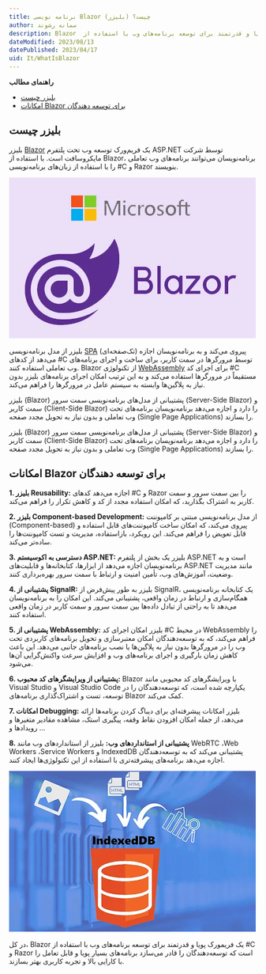 ```yaml
---
title: برنامه نویسی Blazor (بلیزر) چیست؟
author: سمانه رشوند
description: Blazor  یک فریم‌ورک پویا و قدرتمند برای توسعه برنامه‌های وب با استفاده از C# و Razor است که توسعه‌دهندگان را قادر می‌سازد برنامه‌های بسیار پویا و قابل تعامل را با کارایی بالا و تجربه کاربری بهتر بسازند.
dateModified: 2023/08/13
datePublished: 2023/04/17   
uid: It/WhatIsBlazor
---
```


**راهنمای مطالب**

- [بلیزر چیست](#بلیزر-چیست)
- [امکانات Blazor برای توسعه دهندگان](#امکانات-blazor-برای-توسعه-دهندگان)

## بلیزر چیست

بلیزر <a href="https://dotnet.microsoft.com/en-us/apps/aspnet/web-apps/blazor" target="_blank">Blazor</a>
یک فریم‌ورک توسعه وب تحت پلتفرم ASP.NET توسط شرکت مایکروسافت است. با استفاده از Blazor، برنامه‌نویسان می‌توانند برنامه‌های وب تعاملی را با استفاده از زبان‌های برنامه‌نویسی #C و Razor بنویسند.

!["Blazor"](./Images/Blazor.webp)

بلیزر از مدل برنامه‌نویسی <a href="https://en.wikipedia.org/wiki/Single-page_application" target="_blank">SPA</a>
 (تک‌صفحه‌ای) پیروی می‌کند و به برنامه‌نویسان اجازه می‌دهد از کدهای #C توسط مرورگرها در سمت کاربر، برای ساخت و اجرای برنامه‌های وب تعاملی استفاده کنند. Blazor از تکنولوژی <a href="https://webassembly.org/" 
 target="_blank">WebAssembly</a> برای اجرای کد #C مستقیماً در مرورگرها استفاده می‌کند و به این ترتیب امکان اجرای برنامه‌های بلیزر بدون نیاز به پلاگین‌ها وابسته به سیستم عامل در مرورگرها را فراهم می‌کند.

بلیزر (Blazor) پشتیبانی از مدل‌های برنامه‌نویسی سمت سرور (Server-Side Blazor) و سمت کاربر (Client-Side Blazor) را دارد و اجازه می‌دهد برنامه‌نویسان برنامه‌های تحت وب تعاملی و بدون نیاز به تحویل مجدد صفحه (Single Page Applications) را بسازند.

بلیزر (Blazor) پشتیبانی از مدل‌های برنامه‌نویسی سمت سرور (Server-Side Blazor) و سمت کاربر (Client-Side Blazor) را دارد و اجازه می‌دهد برنامه‌نویسان برنامه‌های تحت وب تعاملی و بدون نیاز به تحویل مجدد صفحه (Single Page Applications) را بسازند.

## امکانات Blazor برای توسعه دهندگان

**1. بلیزر Reusability:** اجازه می‌دهد کدهای #C و Razor را بین سمت سرور و سمت کاربر به اشتراک بگذارید، که امکان استفاده مجدد از کد و کاهش تکرار را فراهم می‌کند.

**2. بلیزر Component-based Development:**  از مدل برنامه‌نویسی مبتنی بر کامپوننت (Component-based) پیروی می‌کند، که امکان ساخت کامپوننت‌های قابل استفاده و قابل تعویض را فراهم می‌کند. این رویکرد، بازاستفاده، مدیریت و تست کامپوننت‌ها را ساده‌تر می‌کند.

**3. دسترسی به اکوسیستم ASP.NET:** بلیزر یک بخش از پلتفرم ASP.NET است و به برنامه‌نویسان اجازه می‌دهد از ابزارها، کتابخانه‌ها و قابلیت‌های ASP.NET مانند مدیریت وضعیت، آموزش‌های وب، تأمین امنیت و ارتباط با سمت سرور بهره‌برداری کنند.

**4. پشتیبانی از SignalR:** بلیزر به طور پیش‌فرض از SignalR، یک کتابخانه برنامه‌نویسی همگام‌سازی و ارتباط در زمان واقعی، پشتیبانی می‌کند. این امکان را به برنامه‌نویسان می‌دهد تا به راحتی از تبادل داده‌ها بین سمت سرور و سمت کاربر در زمان واقعی استفاده کنند.

**5. پشتیبانی از WebAssembly:** بلیزر امکان اجرای کد #C در محیط WebAssembly را فراهم می‌کند، که به توسعه‌دهندگان امکان معتبرسازی و تحویل برنامه‌های کاربردی تحت وب را در مرورگرها بدون نیاز به پلاگین‌ها یا نصب برنامه‌های جانبی می‌دهد. این باعث کاهش زمان بارگیری و اجرای برنامه‌های وب و افزایش سرعت واکنش‌گرایی آن‌ها می‌شود.

**6. پشتیبانی از ویرایشگر‌های کد محبوب:** Blazor  با ویرایشگر‌های کد محبوبی مانند Visual Studio و Visual Studio Code  یکپارچه شده است، که توسعه‌دهندگان را در توسعه، تست و اشتراک‌گذاری برنامه‌های Blazor کمک می‌کند.

**7. امکانات Debugging:** بلیزر امکانات پیشرفته‌ای برای دیباگ کردن برنامه‌ها ارائه می‌دهد، از جمله امکان افزودن نقاط وقفه، پیگیری استک، مشاهده مقادیر متغیرها و رویدادها و ...

**8. پشتیبانی از استانداردهای وب:** بلیزر از استانداردهای وب مانند WebRTC ،Web Workers ،Service Workers و IndexedDB پشتیبانی می‌کند که به توسعه‌دهندگان اجازه می‌دهد برنامه‌های پیشرفته‌تری با استفاده از این تکنولوژی‌ها ایجاد کنند.

!["IndexedDB"](./Images/IndexedDB.webp)

در کل، Blazor یک فریمورک پویا و قدرتمند برای توسعه برنامه‌های وب با استفاده از #C و Razor است که توسعه‌دهندگان را قادر می‌سازد برنامه‌های بسیار پویا و قابل تعامل را با کارایی بالا و تجربه کاربری بهتر بسازند.

[بلیزر چیست]: #بلیزر-چیست
[امکانات Blazor برای توسعه دهندگان]: #امکانات-Blazor-برای-توسعه-دهندگان